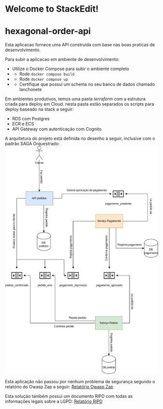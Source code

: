 # Welcome to StackEdit!


# hexagonal-order-api


Esta aplicacao fornece uma API construida com base nas boas praticas de desenvolvimento.

Para subir a aplicacao em ambiente de desenvolvimento:

- Utilize o Docker Compose para subir o ambiente completo
- - Rode `docker compose build`
- - Rode `docker compose up`
- - Certifique que possui um schema no seu banco de dados chamado lanchonete


Em ambientes produtivos, temos uma pasta *terraform* com a estrutura criada para deploy em Cloud. nesta pasta estão separados os scripts para deploy baseado na stack a seguir:

- RDS com Postgres
- ECR e ECS
- API Gateway com autenticação com Cognito

A arquitetura do projeto está definida no desenho a seguir, inclusive com o padrão SAGA Orquestrado:
![Padrão Saga](images/saga_techchallenge.jpg)

Esta aplicação não passou por nenhum problema de segurança segundo o relatório do Owasp Zap a seguir:
[Relatório Owasp Zap](docs/2024-08-06-ZAP-Report-.html)

Esta solução também possui um documento RIPD com todas as informações legais sobre a LGPD:
[Relatório RIPD](docs/RIPD.docx)